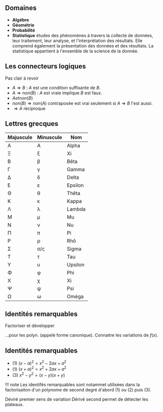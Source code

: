 ## Domaines

* __Algébre__
* __Géométrie__ 
* __Probabilité__
* __Statistique__ études des phénomènes à travers la collecte de données, leur traitement, leur analyse, et l'interprétation des résultats. Elle comprend également la présentation des données et des résultats. La statistique appartient à l'ensemble de la science de la donnée.

## Les connecteurs logiques

Pas clair à revoir

* $A \Rightarrow B$ : $A$ est une condition suffisante de $B$.
* $A \Rightarrow non(B)$ : $A$ est vraie implique $B$ est faux.
* $A et non(B)$
* $non (B) \Rightarrow non(A)$ contraposée est vrai seulement si $A \Rightarrow B$ l'est aussi.
* $\Rightarrow A$ réciproque

## Lettres grecques

Majuscule | Minuscule | Nom 
---|---|---
Α | Α | Alpha
Ξ | ξ | Xi
Β | β | Bêta
Γ | γ | Gamma
Δ | δ | Delta
Ε | ε | Epsilon
Θ | θ | Thêta
Κ | κ | Kappa
Λ | λ | Lambda 
Μ | μ | Mu    
Ν | ν | Nu  
Π | π | Pi
Ρ | ρ | Rhô
Σ | σ/ς | Sigma
Τ | τ | Tau
Υ | υ | Upsilon
Φ | φ | Phi
Χ | χ | Xi
Ψ | ψ | Psi
Ω | ω | Oméga

## Identités remarquables

Factoriser et développer

...pour les polyn. (appelé forme canonique).
Connaitre les variations de $f(x)$.

## Identités remarquables

* (1) $(x - a)^2 = x^2 -2ax + a^2$
* (1) $(x + a)^2 = x^2 +2ax + a^2$
* (3) $x^2 - y^2 = (x - y)(x + y)$

!!! note
	Les identifés remarquables sont notammet utilisées dans la factorisaiton d'un polynome de second degré d'abord (1) ou (2) puis (3).

Déviré premier sens de variation
Dérivé second permet de détecter les plateaux.